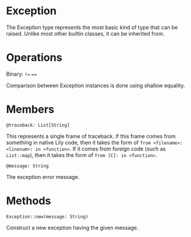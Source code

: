 Exception
=========

The Exception type represents the most basic kind of type that can be raised. Unlike most other builtin classes, it can be inherited from.

# Operations

Binary: `!=` `==`

Comparison between Exception instances is done using shallow equality.

# Members

`@traceback: List[String]`

This represents a single frame of traceback. If this frame comes from something in native Lily code, then it takes the form of `from <filename>:<linenum>: in <function>`. If it comes from foreign code (such as `List::map`), then it takes the form of `from [C]: in <function>`.


`@message: String`

The exception error message.

# Methods

`Exception::new(message: String)`

Construct a new exception having the given message.
